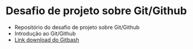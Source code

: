 # Desafio de projeto sobre Git/Github
- Repositório do desafio de projeto sobre Git/Github
- Introdução ao Git/Github
- [Link download do Gitbash](https://git-scm.com/) 
